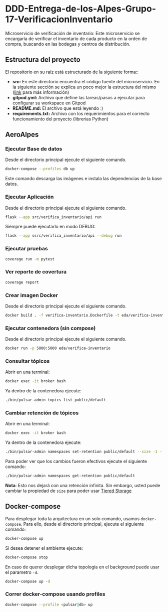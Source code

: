 # DDD-Entrega-de-los-Alpes-Grupo-17-VerificacionInventario
Microservicio de verificación de inventario: Este microservicio se encargaría de verificar el inventario de cada producto en la orden de compra, buscando en las bodegas y centros de distribución.

## Estructura del proyecto

El repositorio en su raíz está estructurado de la siguiente forma::

- **src:** En este directorio encuentra el código fuente del microservicio. En la siguiente sección se explica un poco mejor la estructura del mismo ([link](https://blog.ionelmc.ro/2014/05/25/python-packaging/#the-structure%3E) para más información)
- **gitpod.yml:** Archivo que define las tareas/pasos a ejecutar para configurar su workspace en Gitpod
- **README.md:** El archivo que está leyendo :)
- **requirements.txt:** Archivo con los requerimientos para el correcto funcionamiento del proyecto (librerias Python)

## AeroAlpes
### Ejecutar Base de datos
Desde el directorio principal ejecute el siguiente comando.

```bash
docker-compose --profiles db up
```

Este comando descarga las imágenes e instala las dependencias de la base datos.

### Ejecutar Aplicación

Desde el directorio principal ejecute el siguiente comando.

```bash
flask --app src/verifica_inventario/api run
```

Siempre puede ejecutarlo en modo DEBUG:

```bash
flask --app ssrc/verifica_inventario/api --debug run
```

### Ejecutar pruebas

```bash
coverage run -m pytest
```

### Ver reporte de covertura
```bash
coverage report
```

### Crear imagen Docker

Desde el directorio principal ejecute el siguiente comando.

```bash
docker build . -f verifica-inventario.Dockerfile -t eda/verifica-inventario
```

### Ejecutar contenedora (sin compose)

Desde el directorio principal ejecute el siguiente comando.

```bash
docker run -p 5000:5000 eda/verifica-inventario
```

### Consultar tópicos
Abrir en una terminal:

```bash
docker exec -it broker bash
```

Ya dentro de la contenedora ejecute:

```bash
./bin/pulsar-admin topics list public/default
```

### Cambiar retención de tópicos
Abrir en una terminal:

```bash
docker exec -it broker bash
```
Ya dentro de la contenedora ejecute:

```bash
./bin/pulsar-admin namespaces set-retention public/default --size -1 --time -1
```

Para poder ver que los cambios fueron efectivos ejecute el siguiente comando:

```bash
./bin/pulsar-admin namespaces get-retention public/default
```

**Nota**: Esto nos dejará con una retención infinita. Sin embargo, usted puede cambiar la propiedad de `size` para poder usar [Tiered Storage](https://pulsar.apache.org/docs/2.11.x/concepts-tiered-storage/)

## Docker-compose

Para desplegar toda la arquitectura en un solo comando, usamos `docker-compose`. Para ello, desde el directorio principal, ejecute el siguiente comando:

```bash
docker-compose up
```

Si desea detener el ambiente ejecute:

```bash
docker-compose stop
```

En caso de querer desplegar dicha topología en el background puede usar el parametro `-d`.

```bash
docker-compose up -d
```

### Correr docker-compose usando profiles
```bash
docker-compose --profile <pulsar|db> up
```